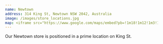 ```yaml
---
name: Newtown
address: 314 King St, Newtown NSW 2042, Australia
image: /images/store_locations.jpg
map: <iframe src="https://www.google.com/maps/embed?pb=!1m18!1m12!1m3!1d3311.713258159539!2d151.17720945061066!3d-33.89703798055345!2m3!1f0!2f0!3f0!3m2!1i1024!2i768!4f13.1!3m3!1m2!1s0x6b12b036cb184f55%3A0xa3fc6bee061256a2!2sThe+Academy+Brand!5e0!3m2!1sen!2sid!4v1488028391850" width="600" height="450" frameborder="0" style="border:0" allowfullscreen></iframe>
---
```

Our Newtown store is positioned in a prime location on King St.
